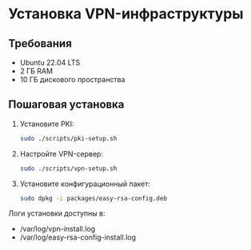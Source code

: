 # Установка VPN-инфраструктуры

## Требования
- Ubuntu 22.04 LTS
- 2 ГБ RAM
- 10 ГБ дискового пространства

## Пошаговая установка
1. Установите PKI:
   ```bash
   sudo ./scripts/pki-setup.sh
   
2. Настройте VPN-сервер:
   ```bash  
   sudo ./scripts/vpn-setup.sh
   
3. Установите конфигурационный пакет:
   ```bash
   sudo dpkg -i packages/easy-rsa-config.deb
   
Логи установки доступны в:
- /var/log/vpn-install.log
- /var/log/easy-rsa-config-install.log

